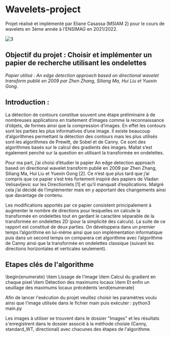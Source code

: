 # Wavelets-project
 
Projet réalisé et implémenté par Eliane Casassa (MSIAM 2) pour le cours de wavelets en 3ème année à l'ENSIMAG en 2021/2022.



![3](https://github.com/ElianeCasassa/Wavelets-project/assets/105204079/10999484-1e74-4621-b4e8-324ccffa33e9)

## Objectif du projet : Choisir et implémenter un papier de recherche utilisant les ondelettes

*Papier utilisé :
An edge detection approach based on directional wavelet transform publié en 2009 par Zhen Zhang, Siliang Ma, Hui Liu et Yuexin Gong.*

## Introduction : 
La détection de contours constitue souvent une étape préliminaire à de nombreuses applications en traitement d’images comme la reconnaissance d’objets, de formes ainsi que la compression d’images. En effet les contours sont les parties les plus informatives d’une image. Il existe beaucoup d’algorithmes permettant la détection des contours mais les plus utilisés sont les algorithmes de Prewitt, de Sobel et de Canny. Ce sont des algorithmes basés sur le calcul des gradients des images. Mallat s’est également penché sur la question en utilisant la transformée en ondelettes.

Pour ma part, j’ai choisi d’étudier le papier An edge detection approach based on directional wavelet transform publié en 2009 par Zhen Zhang, Siliang Ma, Hui Liu et Yuexin Gong [2]. Ce n’est que plus tard que j’ai compris que ce papier s’est très fortement inspiré des papiers de Vladan Velisavljevic sur les Directionlets [1] et qu’il manquait d’explications. Malgré cela j’ai décidé de l’implémenter mais en y apportant des changements ainsi que davantage de contenu.

Les modifications apportés par ce papier consistent principalement à augmenter le nombre de directions pour lesquelles on calcule la transformée en ondelettes tout en gardant le caractère séparable de la transformée en ondelettes 2D (pour la simplicité des calculs). La suite de ce rapport est constitué de deux parties. On développera dans un premier temps l’algorithme en lui-même ainsi que son implémentation informatique puis dans un second temps on comparera cet algorithme avec l’algorithme de Canny ainsi que la transformée en ondelettes classique (suivant les directions horizontales et verticales seulement).


## Etapes clés de l'algorithme
\begin{enumerate}
\item Lissage de l'image
\item Calcul du gradient en chaque pixel
\item Détection des maximums locaux
\item Et enfin un seuillage des maximums locaux précédents
\end{enumerate}




Afin de lancer l'exécution du projet veuillez choisir les paramètres voulu ainsi que l'image utilisée dans le fichier main puis exécuter :
                          python3 main.py

Les images à utiliser se trouvent dans le dossier "Images" et les résultats s'enregistrent dans le dossier associé à la méthode choisie (Canny, standard_WT, directional) avec chacunes des étapes de l'algorithme.
